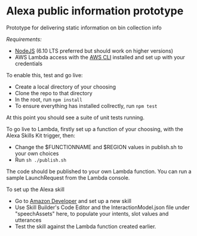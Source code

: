 # Alexa public information prototype
Prototype for delivering static information on bin collection info

*Requirements:*

* [NodeJS](https://nodejs.org/en/) (6.10 LTS preferred but should work on higher versions)
* AWS Lambda access with the [AWS CLI](https://aws.amazon.com/cli/) installed and set up with your credentials

To enable this, test and go live:

* Create a local directory of your choosing
* Clone the repo to that directory
* In the root, run `npm install`
* To ensure everything has installed collrectly, run `npm test`

At this point you should see a suite of unit tests running.

To go live to Lambda, firstly set up a function of your choosing, with the Alexa Skills Kit trigger, then:

* Change the $FUNCTIONNAME and $REGION values in publish.sh to your own choices
* Run `sh ./publish.sh` 

The code should be published to your own Lambda function.  You can run a sample LaunchRequest from the Lambda console.  

To set up the Alexa skill

* Go to [Amazon Developer](http://developer.amazon.com) and set up a new skill
* Use Skill Builder's Code Editor and the InteractionModel.json file under "speechAssets" here, to populate your intents, slot values and utterances
* Test the skill against the Lambda function created earlier.
